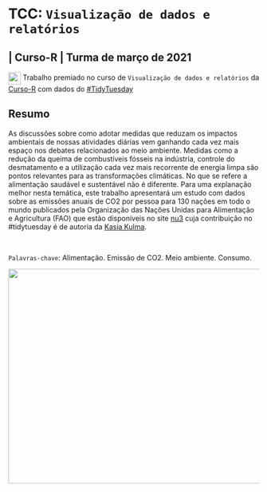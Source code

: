 # TCC: `Visualização de dados e relatórios`
## | Curso-R | Turma de março de 2021

<img align="center" alt="" width="25" height="25" src="https://emojipedia-us.s3.dualstack.us-west-1.amazonaws.com/thumbs/160/whatsapp/116/white-medium-star_2b50.png"> Trabalho premiado no curso de `Visualização de dados e relatórios` da [Curso-R](https://github.com/curso-r/202103-visualizacao) com dados do [#TidyTuesday](https://twitter.com/hashtag/TidyTuesday?src=hashtag_click)

## Resumo

As discussões sobre como adotar medidas que reduzam os impactos ambientais de nossas atividades diárias vem ganhando cada vez mais espaço nos debates relacionados ao meio ambiente. Medidas como a redução da queima de combustíveis fósseis na indústria, controle do desmatamento e a utilização cada vez mais recorrente de energia limpa são pontos relevantes para as transformações climáticas. No que se refere a alimentação saudável e sustentável não é diferente. Para uma explanação melhor nesta temática, este trabalho apresentará um estudo com dados sobre as emissões anuais de CO2 por pessoa para 130 nações em todo o mundo publicados pela Organização das Nações Unidas para Alimentação e Agricultura (FAO) que estão disponíveis no site [nu3](https://www.nu3.de/blogs/nutrition/food-carbon-footprint-index-2018) cuja contribuição no \#tidytuesday é de autoria da [Kasia Kulma](https://r-tastic.co.uk/post/from-messy-to-tidy/). 

<br>
  
`Palavras-chave`: Alimentação. Emissão de CO2. Meio ambiente. Consumo.

<img align="center" alt="" width="850" height="430" src="https://github.com/a-hayana/TCC-Visualizacao-TidyTuesday/blob/master/view.gif">

